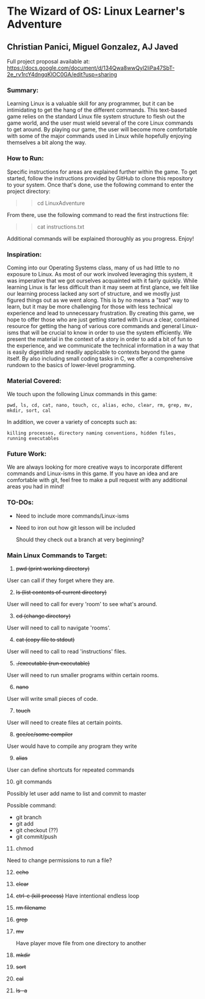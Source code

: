 # The Wizard of OS: Linux Learner's Adventure

## Christian Panici, Miguel Gonzalez, AJ Javed

Full project proposal available at: https://docs.google.com/document/d/134Qwa8wwQyl2liPa47SbT-2e_rv1rcY4dngqKlOC0GA/edit?usp=sharing

### Summary:
Learning Linux is a valuable skill for any programmer, but it can be intimidating to get the hang of the different commands. This text-based game relies on the standard Linux file system structure to flesh out the game world, and the user must wield several of the core Linux commands to get around. By playing our game, the user will become more comfortable with some of the major commands used in Linux while hopefully enjoying themselves a bit along the way.

### How to Run:

Specific instructions for areas are explained further within the game. To get started,
follow the instructions provided by GitHub to clone this repository to your system. Once that's
done, use the following command to enter the project directory:

>> cd LinuxAdventure

From there, use the following command to read the first instructions file:

>> cat instructions.txt

Additional commands will be explained thoroughly as you progress. Enjoy!

### Inspiration:
Coming into our Operating Systems class, many of us had little to no exposure to Linux. As most of our work involved leveraging this system,
it was imperative that we got ourselves acquainted with it fairly quickly. While learning Linux is far less difficult than it may seem at first glance,
we felt like our learning process lacked any sort of structure, and we mostly just figured things out as we went along. This is by no means a "bad" way
to learn, but it may be more challenging for those with less technical experience and lead to unnecessary frustration. By creating this game, we hope
to offer those who are just getting started with Linux a clear, contained resource for getting the hang of various core commands and general
Linux-isms that will be crucial to know in order to use the system efficiently. We present the material in the context of a story in order to add a bit of
fun to the experience, and we communicate the technical information in a way that is easily digestible and readily applicable to contexts beyond the game
itself. By also including small coding tasks in C, we offer a comprehensive rundown to the basics of lower-level programming.

### Material Covered:
We touch upon the following Linux commands in this game:

	pwd, ls, cd, cat, nano, touch, cc, alias, echo, clear, rm, grep, mv, mkdir, sort, cal

In addition, we cover a variety of concepts such as:

	killing processes, directory naming conventions, hidden files,
	running executables 

### Future Work:
We are always looking for more creative ways to incorporate different commands and 
Linux-isms in this game. If you have an idea and are comfortable with git, feel free to
make a pull request with any additional areas you had in mind!

### TO-DOs:
- Need to include more commands/Linux-isms
- Need to iron out how git lesson will be included

  Should they check out a branch at very beginning?

### Main Linux Commands to Target:

1. ~~pwd (print working directory)~~

  User can call if they forget where they are.

2. ~~ls (list contents of current directory)~~

  User will need to call for every 'room' to see what's around.

3. ~~cd (change directory)~~

  User will need to call to navigate 'rooms'.

4. ~~cat (copy file to stdout)~~

  User will need to call to read 'instructions' files.

5. ~~./executable (run executable)~~

  User will need to run smaller programs within certain rooms.

6. ~~nano~~

  User will write small pieces of code.

7. ~~touch~~

  User will need to create files at certain points.

8. ~~gcc/cc/some compiler~~

  User would have to compile any program they write

9. ~~alias~~

  User can define shortcuts for repeated commands

10. git commands

  Possibly let user add name to list and commit to master
  
  Possible command:
  - git branch 
  - git add
  - git checkout (??)
  - git commit/push

11. chmod

  Need to change permissions to run a file?

12. ~~echo~~

13. ~~clear~~

14. ~~ctrl-c (kill process)~~
  Have intentional endless loop
15. ~~rm filename~~
16. ~~grep~~
17. ~~mv~~

    Have player move file from one directory to another
  
18. ~~mkdir~~
19. ~~sort~~
20. ~~cal~~
21. ~~ls -a~~ 
